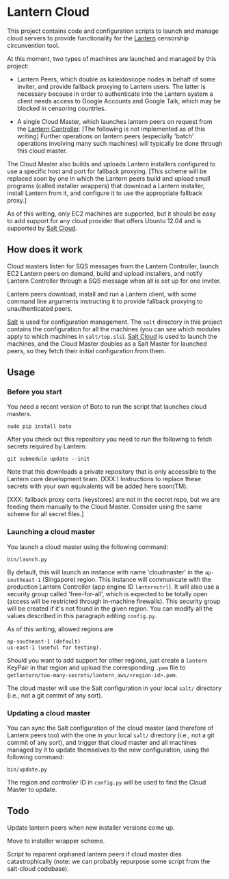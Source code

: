 # Lantern Cloud

This project contains code and configuration scripts to launch and manage cloud servers to provide functionality for the [Lantern](https://github.com/getlantern/lantern) censorship circunvention tool.

At this moment, two types of machines are launched and managed by this project:

- Lantern Peers, which double as kaleidoscope nodes in behalf of some inviter, and provide fallback proxying to Lantern users.  The latter is necessary because in order to authenticate into the Lantern system a client needs access to Google Accounts and Google Talk, which may be blocked in censoring countries.

- A single Cloud Master, which launches lantern peers on request from the [Lantern Controller](https://github.com/getlantern/lantern-controller).  [The following is not implemented as of this writing]  Further operations on lantern peers (especially 'batch' operations involving many such machines) will typically be done through this cloud master.

The Cloud Master also builds and uploads Lantern installers configured to use a specific host and port for fallback proxying.  [This scheme will be replaced soon by one in which the Lantern peers build and upload small programs (called installer wrappers) that download a Lantern installer, install Lantern from it, and configure it to use the appropriate fallback proxy.]

As of this writing, only EC2 machines are supported, but it should be easy to add support for any cloud provider that offers Ubuntu 12.04 and is supported by [Salt Cloud](https://github.com/saltstack/salt-cloud).

## How does it work

Cloud masters listen for SQS messages from the Lantern Controller, launch EC2 Lantern peers on demand, build and upload installers, and notify Lantern Controller through a SQS message when all is set up for one inviter. 

Lantern peers download, install and run a Lantern client, with some command line arguments instructing it to provide fallback proxying to unauthenticated peers.

[Salt](http://saltstack.com/) is used for configuration management.  The `salt` directory in this project contains the configuration for all the machines (you can see which modules apply to which machines in `salt/top.sls`).  [Salt Cloud](https://github.com/saltstack/salt-cloud) is used to launch the machines, and the Cloud Master doubles as a Salt Master for launched peers, so they fetch their initial configuration from them.

## Usage

### Before you start

You need a recent version of Boto to run the script that launches cloud masters.

    sudo pip install boto

After you check out this repository you need to run the following to fetch secrets required by Lantern:

    git submodule update --init

Note that this downloads a private repository that is only accessible to the Lantern core development team.  (XXX:) Instructions to replace these secrets with your own equivalents will be added here soon(TM).

[XXX: fallback proxy certs (keystores) are not in the secret repo, but we are feeding them manually to the Cloud Master.  Consider using the same scheme for all secret files.] 

### Launching a cloud master

You launch a cloud master using the following command: 

    bin/launch.py

By default, this will launch an instance with name 'cloudmaster' in the `ap-southeast-1` (Singapore) region.  This instance will communicate with the production Lantern Controller (app engine ID `lanternctrl`).  It will also use a security group called 'free-for-all', which is expected to be totally open (access will be restricted through in-machine firewalls).  This security group will be created if it's not found in the given region.  You can modify all the values described in this paragraph editing `config.py`.

As of this writing, allowed regions are

    ap-southeast-1 (default)
    us-east-1 (useful for testing).

Should you want to add support for other regions, just create a `lantern` KeyPair in that region and upload the corresponding `.pem` file to `getlantern/too-many-secrets/lantern_aws/<region-id>.pem`.

The cloud master will use the Salt configuration in your local `salt/` directory (i.e., not a git commit of any sort).

### Updating a cloud master

You can sync the Salt configuration of the cloud master (and therefore of Lantern peers too) with the one in your local `salt/` directory (i.e., not a git commit of any sort), and trigger that cloud master and all machines managed by it to update themselves to the new configuration, using the following command:

    bin/update.py

The region and controller ID in `config.py` will be used to find the Cloud Master to update.

## Todo

Update lantern peers when new installer versions come up.

Move to installer wrapper scheme.

Script to reparent orphaned lantern peers if cloud master dies catastrophically (note: we can probably repurpose some script from the salt-cloud codebase).
